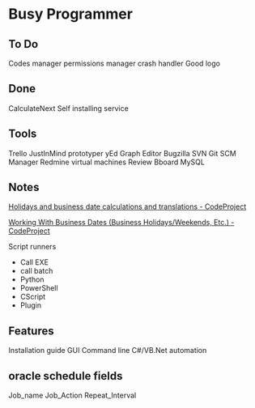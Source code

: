# Busy Programmer

## To Do
Codes manager
permissions manager
crash handler
Good logo

## Done
CalculateNext
Self installing service

## Tools
Trello
JustInMind prototyper
yEd Graph Editor
Bugzilla
SVN
Git
SCM Manager
Redmine virtual machines
Review Bboard
MySQL

## Notes
[Holidays and business date calculations and translations - CodeProject](http://www.codeproject.com/Articles/597900/Holidays-and-Business-Date-Calculations-and-transl "Holidays and business date calculations and translations - CodeProject")

[Working With Business Dates (Business Holidays/Weekends, Etc.) - CodeProject](http://www.codeproject.com/Articles/5622/Working-With-Business-Dates-Business-Holidays-Week "Working With Business Dates (Business Holidays/Weekends, Etc.) - CodeProject")

Script runners
+ Call EXE
+ call batch
+ Python
+ PowerShell
+ CScript
+ Plugin

## Features
Installation guide
GUI
Command line
C#/VB.Net automation

## oracle schedule fields
Job_name
Job_Action
Repeat_Interval

